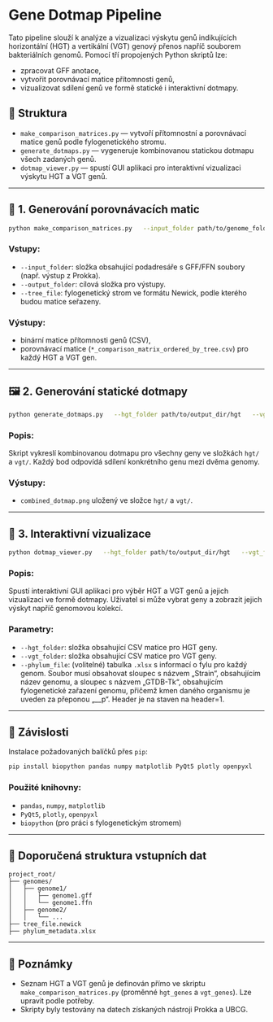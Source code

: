 # Gene Dotmap Pipeline

Tato pipeline slouží k analýze a vizualizaci výskytu genů indikujících horizontální (HGT) a vertikální (VGT) genový přenos napříč souborem bakteriálních genomů. Pomocí tří propojených Python skriptů lze:

- zpracovat GFF anotace,
- vytvořit porovnávací matice přítomnosti genů,
- vizualizovat sdílení genů ve formě statické i interaktivní dotmapy.

## 📁 Struktura

- `make_comparison_matrices.py` — vytvoří přítomnostní a porovnávací matice genů podle fylogenetického stromu.
- `generate_dotmaps.py` — vygeneruje kombinovanou statickou dotmapu všech zadaných genů.
- `dotmap_viewer.py` — spustí GUI aplikaci pro interaktivní vizualizaci výskytu HGT a VGT genů.

---

## 🧪 1. Generování porovnávacích matic

```bash
python make_comparison_matrices.py   --input_folder path/to/genome_folders   --output_folder path/to/output_dir   --tree_file path/to/tree_file.newick
```

### Vstupy:
- `--input_folder`: složka obsahující podadresáře s GFF/FFN soubory (např. výstup z Prokka).
- `--output_folder`: cílová složka pro výstupy.
- `--tree_file`: fylogenetický strom ve formátu Newick, podle kterého budou matice seřazeny.

### Výstupy:
- binární matice přítomnosti genů (CSV),
- porovnávací matice (`*_comparison_matrix_ordered_by_tree.csv`) pro každý HGT a VGT gen.

---

## 🖼️ 2. Generování statické dotmapy

```bash
python generate_dotmaps.py   --hgt_folder path/to/output_dir/hgt   --vgt_folder path/to/output_dir/vgt
```

### Popis:
Skript vykreslí kombinovanou dotmapu pro všechny geny ve složkách `hgt/` a `vgt/`. Každý bod odpovídá sdílení konkrétního genu mezi dvěma genomy.

### Výstupy:
- `combined_dotmap.png` uložený ve složce `hgt/` a `vgt/`.

---

## 🧭 3. Interaktivní vizualizace

```bash
python dotmap_viewer.py   --hgt_folder path/to/output_dir/hgt   --vgt_folder path/to/output_dir/vgt   --phylum_file path/to/phylum_metadata.xlsx
```

### Popis:
Spustí interaktivní GUI aplikaci pro výběr HGT a VGT genů a jejich vizualizaci ve formě dotmapy. Uživatel si může vybrat geny a zobrazit jejich výskyt napříč genomovou kolekcí.

### Parametry:
- `--hgt_folder`: složka obsahující CSV matice pro HGT geny.
- `--vgt_folder`: složka obsahující CSV matice pro VGT geny.
- `--phylum_file`: (volitelné) tabulka `.xlsx` s informací o fylu pro každý genom. Soubor musí obsahovat sloupec s názvem „Strain“, obsahujícím název genomu, a sloupec s názvem „GTDB-Tk“, obsahujícím fylogenetické zařazení genomu, přičemž kmen daného organismu je uveden za přeponou „__p“. Header je na staven na header=1.

---

## 🔧 Závislosti

Instalace požadovaných balíčků přes `pip`:

```bash
pip install biopython pandas numpy matplotlib PyQt5 plotly openpyxl
```

### Použité knihovny:
- `pandas`, `numpy`, `matplotlib`
- `PyQt5`, `plotly`, `openpyxl`
- `biopython` (pro práci s fylogenetickým stromem)

---

## 📂 Doporučená struktura vstupních dat

```
project_root/
├── genomes/
│   ├── genome1/
│   │   ├── genome1.gff
│   │   └── genome1.ffn
│   ├── genome2/
│   │   └── ...
├── tree_file.newick
├── phylum_metadata.xlsx
```

---

## 📌 Poznámky

- Seznam HGT a VGT genů je definován přímo ve skriptu `make_comparison_matrices.py` (proměnné `hgt_genes` a `vgt_genes`). Lze upravit podle potřeby.
- Skripty byly testovány na datech získaných nástroji Prokka a UBCG.
